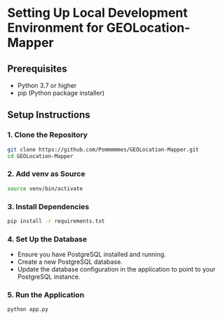 # Setting Up Local Development Environment for GEOLocation-Mapper

## Prerequisites
- Python 3.7 or higher
- pip (Python package installer)

## Setup Instructions

### 1. Clone the Repository
```bash
git clone https://github.com/Pommmmmes/GEOLocation-Mapper.git
cd GEOLocation-Mapper
```

### 2. Add venv as Source
```bash
source venv/bin/activate
```

### 3. Install Dependencies
```bash
pip install -r requirements.txt
```

### 4. Set Up the Database
- Ensure you have PostgreSQL installed and running.
- Create a new PostgreSQL database.
- Update the database configuration in the application to point to your PostgreSQL instance.

### 5. Run the Application
```bash
python app.py
```